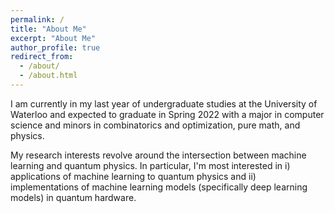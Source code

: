 ```yaml
---
permalink: /
title: "About Me"
excerpt: "About Me"
author_profile: true
redirect_from: 
  - /about/
  - /about.html
---
```


I am currently in my last year of undergraduate studies at the University of Waterloo and expected to graduate in Spring 2022 with a major in computer science and minors in combinatorics and optimization, pure math, and physics.

My research interests revolve around the intersection between machine learning and quantum physics. In particular, I'm most interested in i) applications of machine learning to quantum physics and ii) implementations of machine learning models (specifically deep learning models) in quantum hardware.

